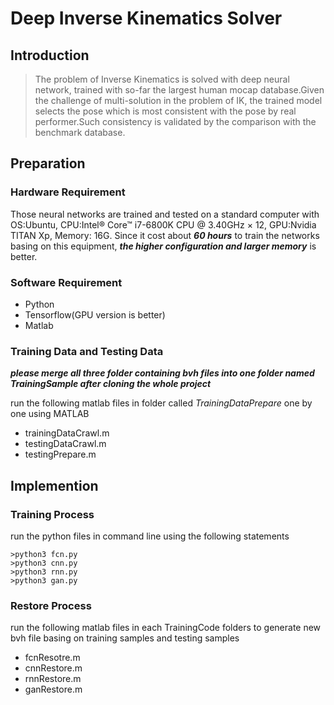 # Deep Inverse Kinematics Solver
## Introduction
> The problem of Inverse Kinematics is solved with deep neural network, trained with so-far the largest human mocap database.Given the challenge of multi-solution in the problem of IK, the trained model selects the pose which is most consistent with the pose by real performer.Such consistency is validated by the comparison with the benchmark database.
## Preparation
### Hardware Requirement
Those neural networks are trained and tested on a standard computer with OS:Ubuntu, CPU:Intel® Core™ i7-6800K CPU @ 3.40GHz × 12, GPU:Nvidia TITAN Xp, Memory: 16G. Since it cost about ***60 hours*** to train the networks basing on this equipment, ***the higher configuration and larger memory*** is better. 
### Software Requirement
- Python
- Tensorflow(GPU version is better)
- Matlab
### Training Data and Testing Data
***please merge all three folder containing bvh files into one folder named TrainingSample after cloning the whole project***

run the following matlab files in folder called *TrainingDataPrepare* one by one using MATLAB
- trainingDataCrawl.m
- testingDataCrawl.m
- testingPrepare.m
## Implemention
### Training Process
run the python files in command line using the following statements 
```
>python3 fcn.py
>python3 cnn.py
>python3 rnn.py
>python3 gan.py
```
### Restore Process
run the following matlab files in each TrainingCode folders to generate new bvh file basing on training samples and testing samples
- fcnResotre.m
- cnnRestore.m
- rnnRestore.m
- ganRestore.m
